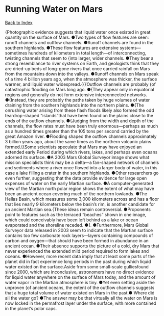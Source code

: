# Running Water on Mars
[Back to Index](https://github.com/windows10010/tpoExtractor/blob/master/README.md)

{Photographic evidence suggests that liquid water once existed in great quantity on the surface of Mars. ●Two types of flow features are seen: runoff channels and outflow channels. ●Runoff channels are found in the southern highlands. ●These flow features are extensive systems—sometimes hundreds of kilometers in total length—of interconnecting, twisting channels that seem to {into larger, wider channels. ●They bear a strong resemblance to river systems on Earth, and geologists think that they are dried-up beds of long-gone rivers that once carried rainfall on Mars from the mountains down into the valleys. ●Runoff channels on Mars speak of a time 4 billion years ago, when the atmosphere was thicker, the surface warmer, and liquid water widespread.{{{Outflow channels are probably {of catastrophic flooding on Mars long ago. ●{They appear only in equatorial regions and generally do not form extensive interconnected networks.
●{Instead, they are probably the paths taken by huge volumes of water draining from the southern highlands into the northern plains. 
●{The onrushing water arising from these flash floods 
likely also formed the odd teardrop-shaped “islands”that have been found on the plains close to the
ends of the outflow channels. ●{Judging from the width and depth of the channels, the flow rates must have been truly enormous—perhaps as much as a hundred times greater than the 105 tons per 
second carried by the great Amazon river. ●Flooding shaped the outflow channels approximately 3 billion years ago, about the same times as the northern volcanic plains formed.{{Some scientists speculate that Mars may have enjoyed an extended early Period during which rivers, lakes, and perhaps even oceans adorned its surface. ●A 2003 Mars Global Surveyor image shows what mission specialists think may be a delta—a fan-shaped network of channels and sediments where a river once flowed into a larger body of water, in this case a lake filling a crater in the southern highlands. ●Other researchers go even further, suggesting that the data provide evidence for large open expenses of water on the early Martian surface. ●A computer-generated view of the Martian north polar region shows the extent of what may have been an ancient ocean covering much of the northern lowlands. ●The Hellas Basin, which measures some 3,000 kilometers across and has a floor that lies nearly 9 kilometers below the basin’s rim, is another candidate for an ancient Martian sea.{These ideas remain controversial. ●Proponents point to features such as the terraced “beaches” shown in one image, which could conceivably have been left behind as a lake or ocean evaporated and the shoreline receded. ●{. ●Furthermore, Mars Global Surveyor data released in 2003 seem to indicate that the Martian surface contains too few carbonate rock layers—layers containing compounds of carbon and oxygen—that should have been formed in abundance in an ancient ocean. ●Their absence supports the picture of a cold, dry Mars that never experienced the extended mild period required to form lakes and oceans. ●However, more recent data imply that at least some parts of the planet did in fact experience long periods in the past during which liquid water existed on the surface.Aside from some small-scale gulliesfound since 2000, which are inconclusive, astronomers have no direct evidence for liquid water anywhere on the surface of Mars today, and the amount of water vapor in the Martian atmosphere is tiny. ●Yet even setting aside the unproven {of ancient oceans, the extent of the outflow channels suggests that a huge total volume of water existed on Mars in the past.● Where did all the water go? ●The answer may be that virtually all the water on Mars is now locked in the permafrost layer under the surface, with more contained in the planet’s polar caps.